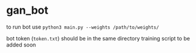 # gan_bot
to run bot use `python3 main.py --weights /path/to/weights/`

bot token (`token.txt`) should be in the same directory
training script to be added soon
